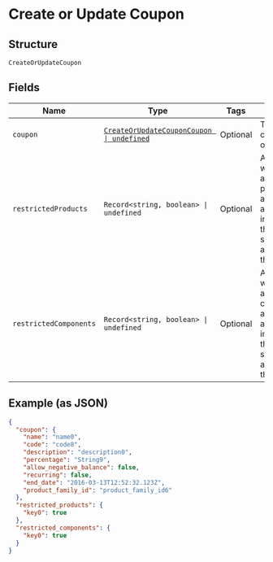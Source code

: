
# Create or Update Coupon

## Structure

`CreateOrUpdateCoupon`

## Fields

| Name | Type | Tags | Description |
|  --- | --- | --- | --- |
| `coupon` | [`CreateOrUpdateCouponCoupon \| undefined`](../../doc/models/containers/create-or-update-coupon-coupon.md) | Optional | This is a container for one-of cases. |
| `restrictedProducts` | `Record<string, boolean> \| undefined` | Optional | An object where the keys are product_ids and the values are booleans indicating if the coupon should be applicable to the product |
| `restrictedComponents` | `Record<string, boolean> \| undefined` | Optional | An object where the keys are component_ids and the values are booleans indicating if the coupon should be applicable to the component |

## Example (as JSON)

```json
{
  "coupon": {
    "name": "name0",
    "code": "code8",
    "description": "description0",
    "percentage": "String9",
    "allow_negative_balance": false,
    "recurring": false,
    "end_date": "2016-03-13T12:52:32.123Z",
    "product_family_id": "product_family_id6"
  },
  "restricted_products": {
    "key0": true
  },
  "restricted_components": {
    "key0": true
  }
}
```

